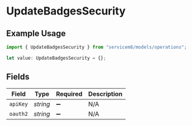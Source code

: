 # UpdateBadgesSecurity

## Example Usage

```typescript
import { UpdateBadgesSecurity } from "servicem8/models/operations";

let value: UpdateBadgesSecurity = {};
```

## Fields

| Field              | Type               | Required           | Description        |
| ------------------ | ------------------ | ------------------ | ------------------ |
| `apiKey`           | *string*           | :heavy_minus_sign: | N/A                |
| `oauth2`           | *string*           | :heavy_minus_sign: | N/A                |
